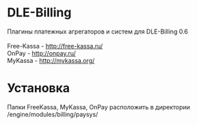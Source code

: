 # DLE-Billing
Плагины платежных агрегаторов и систем для DLE-Billing 0.6<br><br>
Free-Kassa - http://free-kassa.ru/<br>
OnPay - http://onpay.ru/<br>
MyKassa - http://mykassa.org/
# Установка
Папки FreeKassa, MyKassa, OnPay расположить в директории /engine/modules/billing/paysys/
